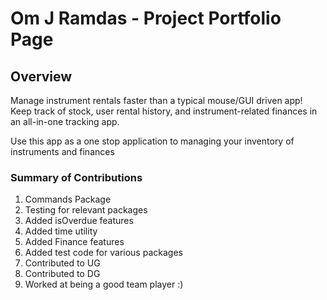 # Om J Ramdas - Project Portfolio Page

## Overview

Manage instrument rentals faster than a typical mouse/GUI driven app! Keep track of stock, user rental history, and
instrument-related finances in an all-in-one tracking app.

Use this app as a one stop application to managing your inventory of instruments and finances

### Summary of Contributions

1. Commands Package
2. Testing for relevant packages
3. Added isOverdue features
4. Added time utility
5. Added Finance features
6. Added test code for various packages
7. Contributed to UG
8. Contributed to DG
9. Worked at being a good team player :)
